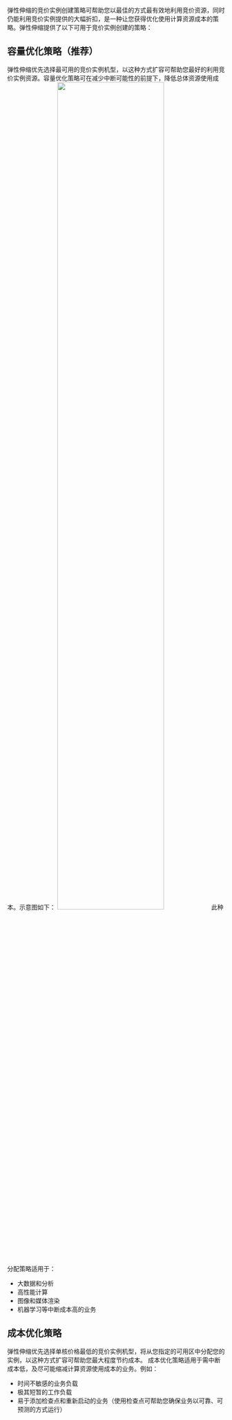 
弹性伸缩的竞价实例创建策略可帮助您以最佳的方式最有效地利用竞价资源，同时仍能利用竞价实例提供的大幅折扣，是一种让您获得优化使用计算资源成本的策略。弹性伸缩提供了以下可用于竞价实例创建的策略：

## 容量优化策略（推荐）[](id:capacityOptimizationStrategy)
弹性伸缩优先选择最可用的竞价实例机型，以这种方式扩容可帮助您最好的利用竞价实例资源。容量优化策略可在减少中断可能性的前提下，降低总体资源使用成本。示意图如下：
<img src="https://main.qcloudimg.com/raw/6f44189847a6ed8533e9d6b03a3ea7eb.png" width="70%">
此种分配策略适用于：
- 大数据和分析
- 高性能计算
- 图像和媒体渲染
- 机器学习等中断成本高的业务

## 成本优化策略[](id:costOptimizationStrategy)
弹性伸缩优先选择单核价格最低的竞价实例机型，将从您指定的可用区中分配您的实例，以这种方式扩容可帮助您最大程度节约成本。
成本优化策略适用于需中断成本低，及尽可能缩减计算资源使用成本的业务。例如：
- 时间不敏感的业务负载
- 极其短暂的工作负载
- 易于添加检查点和重新启动的业务（使用检查点可帮助您确保业务以可靠、可预测的方式运行）
